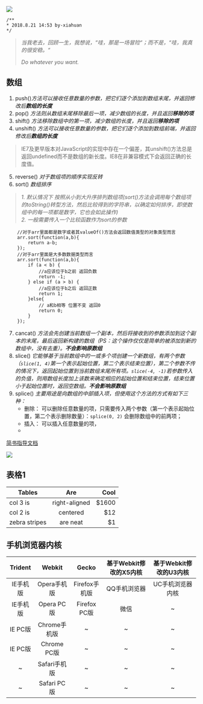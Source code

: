 ![](https://timgsa.baidu.com/timg?image&quality=80&size=b9999_10000&sec=1534847785497&di=9280bc323c62fa4a59f6cb3e3f47cd10&imgtype=0&src=http%3A%2F%2Fs11.sinaimg.cn%2Fmw690%2F005TNJqggy6QUnL5ljAfa%26690)
```
/**
* 2018.8.21 14:53 by-xiahuan
*/
```
>
>*当我老去，回顾一生，我想说，“哇，那是一场冒险“；而不是，“哇，我真的很安稳。“*
>
>
>
>*Do whatever you want.*
>
## 数组

1. push()*方法可以接收任意数量的参数，把它们逐个添加到数组末尾，并返回修改后**数组的长度***
2. pop() *方法则从数组末尾移除最后一项，减少数组的长度，并且返回**移除的项***
3. shift() *方法移除数组中的第一项，减少数组的长度，并且返回**移除的项***
4. unshift() *方法可以接收任意数量的参数，把它们逐个添加到数组前端，并返回修改后**数组的长度***
>   IE7及更早版本对JavaScript的实现中存在一个偏差，其unshift()方法总是返回undefined而不是数组的新长度。IE8在非兼容模式下会返回正确的长度值。
5. reverse() *对于数组项的顺序实现反转*
6. sort() *数组排序*
> *1. 默认情况下 按照从小到大升序排列数组项(sort()方法会调用每个数组项的toString()转型方法，然后比较得到的字符串，以确定如何排序，即使数组中的每一项都是数字，它也会如此操作)*   
> *2. 一般需要传入一个比较函数作为sort的参数*    
```
    //对于arr里面都是数字或者其valueOf()方法会返回数值类型的对象类型而言
    arr.sort(function(a,b){
        return a-b;
    });
    //对于arr里面是大多数数据类型而言
    arr.sort(function(a,b){
        if (a < b) {
            //a应该位于b之前 返回负数
            return -1;
        } else if (a > b) {
            //a应该位于b之后 返回正数
            return 1; 
        }else{
            // a和b相等 位置不变 返回0
            return 0;
        }
    });
```
7. cancat() *方法会先创建当前数组一个副本，然后将接收到的参数添加到这个副本的末尾，最后返回新构建的数组（PS：这个操作仅仅是简单的被添加到新的数组中，没有去重）。**不会影响原数组***
8. slice() *它能够基于当前数组中的一或多个项创建一个新数组，有两个参数（`slice(1, 4)`第一个表示起始位置，第二个表示结束位置），第二个参数不传的情况下，返回起始位置到当前数组末尾所有项。`slice(-4, -1)`若参数传入的负值，则用数组长度加上该数来确定相应的起始位置和结束位置，结束位置小于起始位置时，返回空数组。**不会影响原数组***
9. splice() *主要用途是向数组的中部插入项，但使用这个方法的方式有如下三种：*   
    * 删除： 可以删除任意数量的项，只需要传入两个参数（第一个表示起始位置，第二个表示删除数量）：`splice(0, 2)` 会删除数组中的前两项；  
    * 插入： 可以插入任意数量的项，
    * 

[简书指导文档](https://www.jianshu.com/p/q81RER)

![](http://latex.codecogs.com/gif.latex?\prod%20\(n_{i}\)+1)

## 表格1
| Tables        | Are           | Cool  |
| ------------- |:-------------:| -----:|
| col 3 is      | right-aligned | $1600 |
| col 2 is      | centered      |   $12 |
| zebra stripes | are neat      |    $1 |

## 手机浏览器内核
|Trident       | Webkit            | Gecko              | 基于Webkit修改的X5内核 | 基于Webkit修改的U3内核|
|:------------:|:-----------------:|:------------------:|:---------------------:|:--------------------:|
| IE手机版 | Opera手机版  | Firefox手机版 | QQ手机浏览器 | UC手机浏览器内核 |
| IE手机版 | Opera PC版  | Firefox PC版 | 微信| ~ |
| IE PC版 | Chrome手机版 | ~ | ~ | ~ |
| IE PC版 | Chrome PC版 | ~ | ~ | ~ |
| ~ | Safari手机版 | ~ | ~ | ~ |
| ~ | Safari PC版 | ~ | ~ | ~ |

